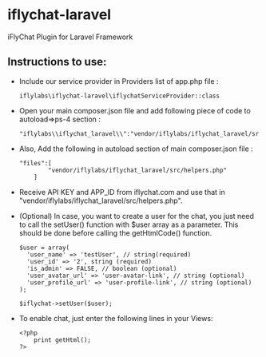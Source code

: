 # iflychat-laravel
iFlyChat Plugin for Laravel Framework

## Instructions to use:
 - Include our service provider in Providers list of app.php file :
	
	```
	iflylabs\iflychat-laravel\iflychatServiceProvider::class
	``` 
	
 - Open your main composer.json file and add following piece of code to autoload=>ps-4 section :
	
	```
	"iflylabs\\iflychat_laravel\\":"vendor/iflylabs/iflychat_laravel/src";
	```
	
 - Also, Add the following in autoload section of main composer.json file : <br/>
	
	```
	"files":[
            "vendor/iflylabs/iflychat_laravel/src/helpers.php"
        ] 
	```
	
 - Receive API KEY and APP_ID from iflychat.com and use that in "vendor/iflylabs/iflychat_laravel/src/helpers.php".
 - (Optional) In case, you want to create a user for the chat, you just need to call the setUser() function with $user array as a parameter. This should be done before calling the getHtmlCode() function.
	
	```
	$user = array(
	  'user_name' => 'testUser', // string(required)
	  'user_id' => '2', string (required)
	  'is_admin' => FALSE, // boolean (optional)
	  'user_avatar_url' => 'user-avatar-link', // string (optional)
	  'user_profile_url' => 'user-profile-link', // string (optional)
	);
	```
	
	```
	$iflychat->setUser($user);
	```
	
 - To enable chat, just enter the following lines in your Views: <br/>

	```
	<?php
		print getHtml();
	?>
	```

